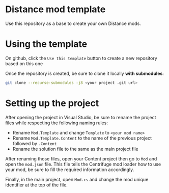 # Distance mod template

Use this repository as a base to create your own Distance mods.

# Using the template
On github, click the `Use this template` button to create a new repository based on this one

Once the repository is created, be sure to clone it locally **with submodules**:
```sh
git clone --recurse-submodules -j8 <your project .git url>
```

# Setting up the project
After opening the project in Visual Studio, be sure to rename the project files while respecting the following naming rules:

- Rename `Mod.Template` and change `Template` to `<your mod name>`
- Rename `Mod.Template.Content` to the name of the previous project followed by `.Content`
- Rename the solution file to the same as the main project file

After renaming those files, open your Content project then go to `Mod` and open the `mod.json` file. This file tells the Centrifuge mod loader how to use your mod, be sure to fill the required information accordingly.

Finally, in the main project, open `Mod.cs` and change the mod unique identifier at the top of the file.
